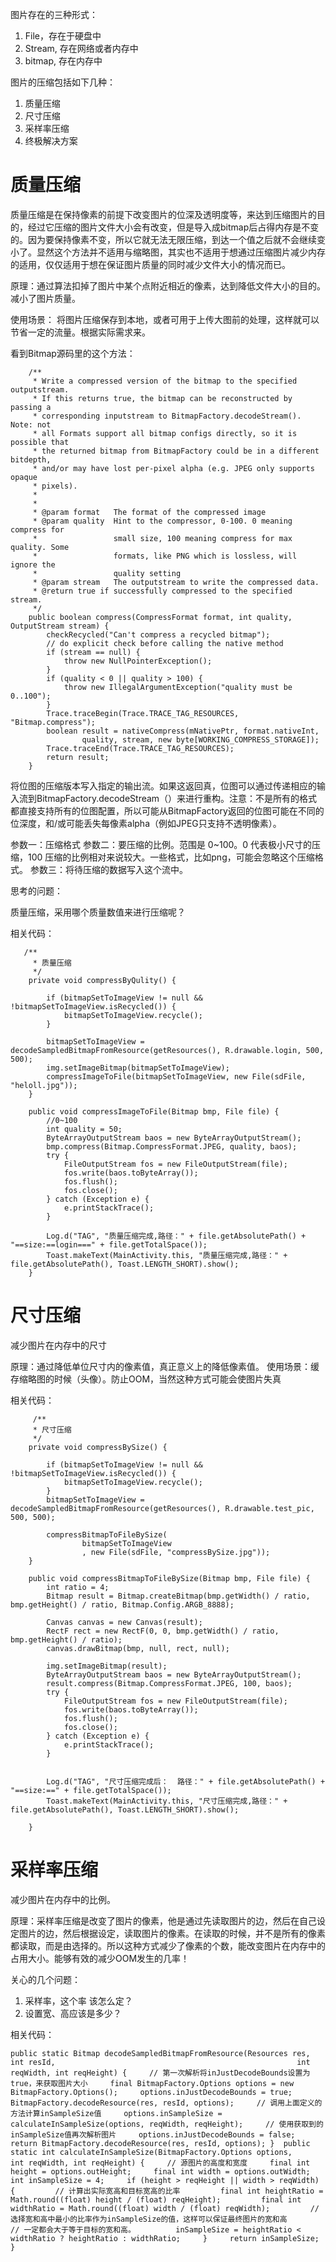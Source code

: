 图片存在的三种形式：

1. File，存在于硬盘中
2. Stream, 存在网络或者内存中
3. bitmap, 存在内存中

图片的压缩包括如下几种：

1. 质量压缩
2. 尺寸压缩
3. 采样率压缩
4. 终极解决方案

# 质量压缩

质量压缩是在保持像素的前提下改变图片的位深及透明度等，来达到压缩图片的目的，经过它压缩的图片文件大小会有改变，但是导入成bitmap后占得内存是不变的。因为要保持像素不变，所以它就无法无限压缩，到达一个值之后就不会继续变小了。显然这个方法并不适用与缩略图，其实也不适用于想通过压缩图片减少内存的适用，仅仅适用于想在保证图片质量的同时减少文件大小的情况而已。

原理：通过算法扣掉了图片中某个点附近相近的像素，达到降低文件大小的目的。减小了图片质量。

使用场景： 将图片压缩保存到本地，或者可用于上传大图前的处理，这样就可以节省一定的流量。根据实际需求来。

看到Bitmap源码里的这个方法：

```
    /**
     * Write a compressed version of the bitmap to the specified outputstream.
     * If this returns true, the bitmap can be reconstructed by passing a
     * corresponding inputstream to BitmapFactory.decodeStream(). Note: not
     * all Formats support all bitmap configs directly, so it is possible that
     * the returned bitmap from BitmapFactory could be in a different bitdepth,
     * and/or may have lost per-pixel alpha (e.g. JPEG only supports opaque
     * pixels).
     * 
     *
     * @param format   The format of the compressed image
     * @param quality  Hint to the compressor, 0-100. 0 meaning compress for
     *                 small size, 100 meaning compress for max quality. Some
     *                 formats, like PNG which is lossless, will ignore the
     *                 quality setting
     * @param stream   The outputstream to write the compressed data.
     * @return true if successfully compressed to the specified stream.
     */
    public boolean compress(CompressFormat format, int quality, OutputStream stream) {
        checkRecycled("Can't compress a recycled bitmap");
        // do explicit check before calling the native method
        if (stream == null) {
            throw new NullPointerException();
        }
        if (quality < 0 || quality > 100) {
            throw new IllegalArgumentException("quality must be 0..100");
        }
        Trace.traceBegin(Trace.TRACE_TAG_RESOURCES, "Bitmap.compress");
        boolean result = nativeCompress(mNativePtr, format.nativeInt,
                quality, stream, new byte[WORKING_COMPRESS_STORAGE]);
        Trace.traceEnd(Trace.TRACE_TAG_RESOURCES);
        return result;
    }
```

将位图的压缩版本写入指定的输出流。如果这返回真，位图可以通过传递相应的输入流到BitmapFactory.decodeStream（）来进行重构。注意：不是所有的格式都直接支持所有的位图配置，所以可能从BitmapFactory返回的位图可能在不同的位深度，和/或可能丢失每像素alpha（例如JPEG只支持不透明像素）。

参数一：压缩格式
参数二：要压缩的比例。范围是 0~100。0 代表极小尺寸的压缩，100 压缩的比例相对来说较大。一些格式，比如png，可能会忽略这个压缩格式。
参数三：将待压缩的数据写入这个流中。

思考的问题：

质量压缩，采用哪个质量数值来进行压缩呢？

相关代码：

```
   /**
     * 质量压缩
     */
    private void compressByQulity() {

        if (bitmapSetToImageView != null && !bitmapSetToImageView.isRecycled()) {
            bitmapSetToImageView.recycle();
        }

        bitmapSetToImageView = decodeSampledBitmapFromResource(getResources(), R.drawable.login, 500, 500);
        img.setImageBitmap(bitmapSetToImageView);
        compressImageToFile(bitmapSetToImageView, new File(sdFile, "heloll.jpg"));
    }

    public void compressImageToFile(Bitmap bmp, File file) {
        //0~100
        int quality = 50;
        ByteArrayOutputStream baos = new ByteArrayOutputStream();
        bmp.compress(Bitmap.CompressFormat.JPEG, quality, baos);
        try {
            FileOutputStream fos = new FileOutputStream(file);
            fos.write(baos.toByteArray());
            fos.flush();
            fos.close();
        } catch (Exception e) {
            e.printStackTrace();
        }

        Log.d("TAG", "质量压缩完成,路径：" + file.getAbsolutePath() + "==size:==login===" + file.getTotalSpace());
        Toast.makeText(MainActivity.this, "质量压缩完成,路径：" + file.getAbsolutePath(), Toast.LENGTH_SHORT).show();
    }
```

# 尺寸压缩

减少图片在内存中的尺寸

原理：通过降低单位尺寸内的像素值，真正意义上的降低像素值。
使用场景：缓存缩略图的时候（头像）。防止OOM，当然这种方式可能会使图片失真

相关代码：

```
     /**
     * 尺寸压缩
     */
    private void compressBySize() {

        if (bitmapSetToImageView != null && !bitmapSetToImageView.isRecycled()) {
            bitmapSetToImageView.recycle();
        }
        bitmapSetToImageView = decodeSampledBitmapFromResource(getResources(), R.drawable.test_pic, 500, 500);

        compressBitmapToFileBySize(
                bitmapSetToImageView
                , new File(sdFile, "compressBySize.jpg"));
    }

    public void compressBitmapToFileBySize(Bitmap bmp, File file) {
        int ratio = 4;
        Bitmap result = Bitmap.createBitmap(bmp.getWidth() / ratio, bmp.getHeight() / ratio, Bitmap.Config.ARGB_8888);

        Canvas canvas = new Canvas(result);
        RectF rect = new RectF(0, 0, bmp.getWidth() / ratio, bmp.getHeight() / ratio);
        canvas.drawBitmap(bmp, null, rect, null);

        img.setImageBitmap(result);
        ByteArrayOutputStream baos = new ByteArrayOutputStream();
        result.compress(Bitmap.CompressFormat.JPEG, 100, baos);
        try {
            FileOutputStream fos = new FileOutputStream(file);
            fos.write(baos.toByteArray());
            fos.flush();
            fos.close();
        } catch (Exception e) {
            e.printStackTrace();
        }


        Log.d("TAG", "尺寸压缩完成后：  路径：" + file.getAbsolutePath() +  "==size:==" + file.getTotalSpace());
        Toast.makeText(MainActivity.this, "尺寸压缩完成,路径：" + file.getAbsolutePath(), Toast.LENGTH_SHORT).show();

    }
```

# 采样率压缩

减少图片在内存中的比例。

原理：采样率压缩是改变了图片的像素，他是通过先读取图片的边，然后在自己设定图片的边，然后根据设定，读取图片的像素。在读取的时候，并不是所有的像素都读取，而是由选择的。所以这种方式减少了像素的个数，能改变图片在内存中的占用大小。能够有效的减少OOM发生的几率！

关心的几个问题：

1. 采样率，这个率 该怎么定？
2. 设置宽、高应该是多少？

相关代码：

```
public static Bitmap decodeSampledBitmapFromResource(Resources res, int resId,                                                      int reqWidth, int reqHeight) {     // 第一次解析将inJustDecodeBounds设置为true，来获取图片大小     final BitmapFactory.Options options = new BitmapFactory.Options();     options.inJustDecodeBounds = true;     BitmapFactory.decodeResource(res, resId, options);     // 调用上面定义的方法计算inSampleSize值     options.inSampleSize = calculateInSampleSize(options, reqWidth, reqHeight);     // 使用获取到的inSampleSize值再次解析图片     options.inJustDecodeBounds = false;     return BitmapFactory.decodeResource(res, resId, options); }  public static int calculateInSampleSize(BitmapFactory.Options options,                                         int reqWidth, int reqHeight) {     // 源图片的高度和宽度     final int height = options.outHeight;     final int width = options.outWidth;     int inSampleSize = 4;     if (height > reqHeight || width > reqWidth) {         // 计算出实际宽高和目标宽高的比率         final int heightRatio = Math.round((float) height / (float) reqHeight);         final int widthRatio = Math.round((float) width / (float) reqWidth);         // 选择宽和高中最小的比率作为inSampleSize的值，这样可以保证最终图片的宽和高         // 一定都会大于等于目标的宽和高。         inSampleSize = heightRatio < widthRatio ? heightRatio : widthRatio;     }     return inSampleSize; }

```


